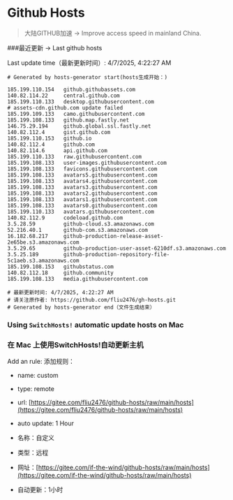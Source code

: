 # Github Hosts

>大陆GITHUB加速 -> Improve access speed in mainland China. 

###最近更新  -> Last github hosts

Last update time（最新更新时间）: 4/7/2025, 4:22:27 AM

```base
# Generated by hosts-generator start(hosts生成开始：) 

185.199.110.154   github.githubassets.com
140.82.114.22     central.github.com
185.199.110.133   desktop.githubusercontent.com
# assets-cdn.github.com update failed
185.199.109.133   camo.githubusercontent.com
185.199.108.133   github.map.fastly.net
146.75.29.194     github.global.ssl.fastly.net
140.82.112.4      gist.github.com
185.199.110.153   github.io
140.82.112.4      github.com
140.82.114.6      api.github.com
185.199.110.133   raw.githubusercontent.com
185.199.108.133   user-images.githubusercontent.com
185.199.108.133   favicons.githubusercontent.com
185.199.108.133   avatars5.githubusercontent.com
185.199.108.133   avatars4.githubusercontent.com
185.199.108.133   avatars3.githubusercontent.com
185.199.108.133   avatars2.githubusercontent.com
185.199.108.133   avatars1.githubusercontent.com
185.199.108.133   avatars0.githubusercontent.com
185.199.110.133   avatars.githubusercontent.com
140.82.112.9      codeload.github.com
3.5.28.59         github-cloud.s3.amazonaws.com
52.216.40.1       github-com.s3.amazonaws.com
16.182.68.217     github-production-release-asset-2e65be.s3.amazonaws.com
3.5.29.65         github-production-user-asset-6210df.s3.amazonaws.com
3.5.25.189        github-production-repository-file-5c1aeb.s3.amazonaws.com
185.199.108.153   githubstatus.com
140.82.112.18     github.community
185.199.108.133   media.githubusercontent.com

# 最新更新时间: 4/7/2025, 4:22:27 AM
# 请关注原作者: https://github.com/fliu2476/gh-hosts.git
# Generated by hosts-generator end（文件生成结束）
```

### Using `SwitchHosts!` automatic update hosts on Mac
### **在 Mac 上使用SwitchHosts!自动更新主机**
Add an rule:
添加规则：
- name: custom
- type: remote
- url: [https://gitee.com/fliu2476/github-hosts/raw/main/hosts](https://gitee.com/fliu2476/github-hosts/raw/main/hosts)
- auto update: 1 Hour

- 名称：自定义
- 类型：远程
- 网址：[https://gitee.com/if-the-wind/github-hosts/raw/main/hosts](https://gitee.com/if-the-wind/github-hosts/raw/main/hosts)
- 自动更新：1小时

